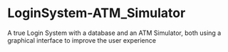 # LoginSystem-ATM_Simulator
A true Login System with a database and an ATM Simulator, both using a graphical interface to improve the user experience

